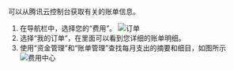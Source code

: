 可以从腾讯云控制台获取有关的账单信息。
1. 在导航栏中，选择您的“费用”。
![订单](https://mc.qcloudimg.com/static/img/9b957c7b2d884f2f7db6edf49d9e1af8/image.jpg)
2. 选择“我的订单”，在里面可以看到您详细的账单明细。
3. 使用“资金管理”和“账单管理”查找每月支出的摘要和细目，如图所示
![费用中心](https://mc.qcloudimg.com/static/img/64b40efcd1675e8de2242a1de92211e9/image.jpg)
